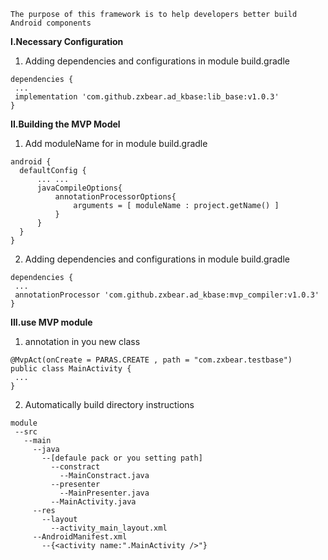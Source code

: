 ```
The purpose of this framework is to help developers better build Android components
```

**I.Necessary Configuration**
1. Adding dependencies and configurations in module build.gradle
 ```
 dependencies {
  ...
  implementation 'com.github.zxbear.ad_kbase:lib_base:v1.0.3'
}
 ```
 **II.Building the MVP Model**
 1. Add moduleName for in module build.gradle
 ```
 android {
   defaultConfig {
       ... ...
       javaCompileOptions{
           annotationProcessorOptions{
               arguments = [ moduleName : project.getName() ]
           }
       }
   }     
}
 ```
 2. Adding dependencies and configurations in module build.gradle
 ```
 dependencies {
  ...
  annotationProcessor 'com.github.zxbear.ad_kbase:mvp_compiler:v1.0.3'
}
 ```
 **III.use MVP module** 
1. annotation in you new class
```
@MvpAct(onCreate = PARAS.CREATE , path = "com.zxbear.testbase")
public class MainActivity {
 ...
}
```
2. Automatically build directory instructions
```
module
 --src
   --main
     --java
       --[defaule pack or you setting path]
         --constract
           --MainConstract.java
         --presenter 
           --MainPresenter.java
         --MainActivity.java
     --res
       --layout
         --activity_main_layout.xml
     --AndroidManifest.xml 
       --{<activity name:".MainActivity />"}
```

 
